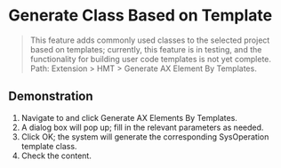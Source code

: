 # Generate Class Based on Template

> This feature adds commonly used classes to the selected project based on templates; currently, this feature is in testing, and the functionality for building user code templates is not yet complete. Path: Extension > HMT > Generate AX Element By Templates.

## Demonstration

1. Navigate to and click Generate AX Elements By Templates.
2. A dialog box will pop up; fill in the relevant parameters as needed.
3. Click OK; the system will generate the corresponding SysOperation template class.
4. Check the content.